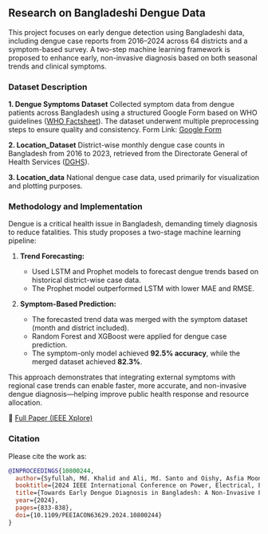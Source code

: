 ## Research on Bangladeshi Dengue Data

This project focuses on early dengue detection using Bangladeshi data, including dengue case reports from 2016–2024 across 64 districts and a symptom-based survey. A two-step machine learning framework is proposed to enhance early, non-invasive diagnosis based on both seasonal trends and clinical symptoms.

### Dataset Description

**1. Dengue Symptoms Dataset**
Collected symptom data from dengue patients across Bangladesh using a structured Google Form based on WHO guidelines ([WHO Factsheet](https://www.who.int/news-room/fact-sheets/detail/dengue-and-severe-dengue)). The dataset underwent multiple preprocessing steps to ensure quality and consistency.
Form Link: [Google Form](https://forms.gle/WhkjRrua6Z4wPEpTA)

**2. Location\_Dataset**
District-wise monthly dengue case counts in Bangladesh from 2016 to 2023, retrieved from the Directorate General of Health Services ([DGHS](https://old.dghs.gov.bd/index.php/bd/home/5200-daily-dengue-status-report)).

**3. Location\_data**
National dengue case data, used primarily for visualization and plotting purposes.

### Methodology and Implementation

Dengue is a critical health issue in Bangladesh, demanding timely diagnosis to reduce fatalities. This study proposes a two-stage machine learning pipeline:

1. **Trend Forecasting:**

   * Used LSTM and Prophet models to forecast dengue trends based on historical district-wise case data.
   * The Prophet model outperformed LSTM with lower MAE and RMSE.

2. **Symptom-Based Prediction:**

   * The forecasted trend data was merged with the symptom dataset (month and district included).
   * Random Forest and XGBoost were applied for dengue case prediction.
   * The symptom-only model achieved **92.5% accuracy**, while the merged dataset achieved **82.3%**.

This approach demonstrates that integrating external symptoms with regional case trends can enable faster, more accurate, and non-invasive dengue diagnosis—helping improve public health response and resource allocation.

🔗 [Full Paper (IEEE Xplore)](https://ieeexplore.ieee.org/abstract/document/10800244)


### Citation

Please cite the work as:

```bibtex
@INPROCEEDINGS{10800244,
  author={Syfullah, Md. Khalid and Ali, Md. Santo and Oishy, Asfia Moon and Hossain, Md. Sozib},
  booktitle={2024 IEEE International Conference on Power, Electrical, Electronics and Industrial Applications (PEEIACON)}, 
  title={Towards Early Dengue Diagnosis in Bangladesh: A Non-Invasive Prediction Model Based on Symptoms and Local Trends}, 
  year={2024},
  pages={833-838},
  doi={10.1109/PEEIACON63629.2024.10800244}
}
```
